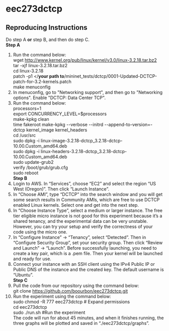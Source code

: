 # eec273dctcp
## Reproducing Instructions
Do step A <strong>or</strong> step B, and then do step C. <br>
<strong>Step A</strong> <br>
1)	Run the command below: <br>
wget http://www.kernel.org/pub/linux/kernel/v3.0/linux-3.2.18.tar.bz2 <br>
tar -xjf linux-3.2.18.tar.bz2 <br>
cd linux-3.2.18 <br>
patch -p1 </**your path to**/mininet_tests/dctcp/0001-Updated-DCTCP-patch-for-3.2-kernels.patch <br>
make menuconfig <br>
2)	In menuconfig, go to "Networking support", and then go to "Networking options". Enable "DCTCP: Data Center TCP". <br>
3)	Run the command below:<br>
processors=1 <br>
export CONCURRENCY_LEVEL=$processors <br>
make-kpkg clean <br>
time fakeroot make-kpkg --verbose --initrd --append-to-version=-dctcp kernel_image kernel_headers <br>
cd /usr/src <br>
sudo dpkg -i linux-image-3.2.18-dctcp_3.2.18-dctcp-10.00.Custom_amd64.deb <br>
sudo dpkg -i linux-headers-3.2.18-dctcp_3.2.18-dctcp-10.00.Custom_amd64.deb <br>
sudo update-grub2 <br>
verify /boot/grub/grub.cfg <br>
sudo reboot <br>
<strong>Step B</strong> <br>
1)	Login to AWS. In “Services”, choose “EC2” and select the region “US West (Oregon)”. Then click “Launch Instance”. <br>
2)	In “Choose AMI”, type “DCTCP” into the search window and you will get some search results in Community AMIs, which are free to use DCTCP enabled Linux kernels. Select one and get into the next step. <br>
3)	In “Choose Instance Type”, select a medium or larger instance. The free tier eligible micro instance is not good for this experiment because it’s a shared tenancy, and the experimental data can be very unstable. However, you can try your setup and verify the correctness of your code using the micro one.  <br>
4)	In “Configure Instance” -> “Tenancy”, select “Detected”. Then in “Configure Security Group”, set your security group. Then click “Review and Launch” -> “Launch”. Before successfully launching, you need to create a key pair, which is a .pem file. Then your kernel will be launched and ready for use. <br>
5)	Connect your instance with an SSH client using the IPv4 Public IP or Public DNS of the instance and the created key. The default username is “Ubuntu”. <br>
<strong>Step C</strong>
1)	Pull the code from our repository using the command below: <br>
git clone https://github.com/boourbon/eec273dctcp.git <br>
2)	Run the experiment using the command below: <br>
         sudo chmod -R 777 eec273dctcp  # Expand permissions <br>
         cd eec273dctcp <br>
         sudo ./run.sh  #Run the experiment <br>
The code will run for about 45 minutes, and when it finishes running, the three graphs will be plotted and saved in “./eec273dctcp/graphs”. <br>

